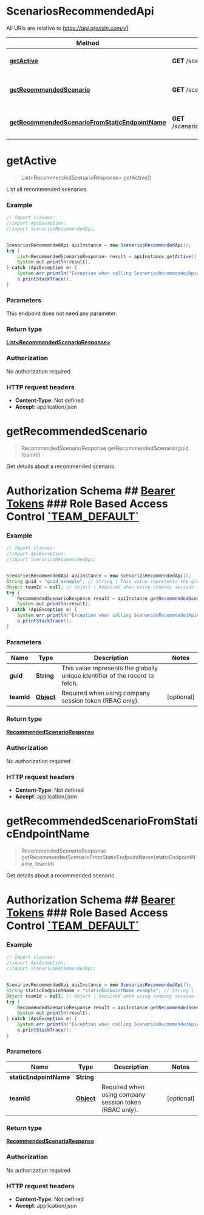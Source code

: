 # ScenariosRecommendedApi

All URIs are relative to *https://api.gremlin.com/v1*

Method | HTTP request | Description
------------- | ------------- | -------------
[**getActive**](ScenariosRecommendedApi.md#getActive) | **GET** /scenarios/recommended | List all recommended scenarios.
[**getRecommendedScenario**](ScenariosRecommendedApi.md#getRecommendedScenario) | **GET** /scenarios/recommended/{guid} | Get details about a recommended scenario.
[**getRecommendedScenarioFromStaticEndpointName**](ScenariosRecommendedApi.md#getRecommendedScenarioFromStaticEndpointName) | **GET** /scenarios/recommended/static/{staticEndpointName} | Get details about a recommended scenario.


<a name="getActive"></a>
# **getActive**
> List&lt;RecommendedScenarioResponse&gt; getActive()

List all recommended scenarios.



### Example
```java
// Import classes:
//import ApiException;
//import ScenariosRecommendedApi;


ScenariosRecommendedApi apiInstance = new ScenariosRecommendedApi();
try {
    List<RecommendedScenarioResponse> result = apiInstance.getActive();
    System.out.println(result);
} catch (ApiException e) {
    System.err.println("Exception when calling ScenariosRecommendedApi#getActive");
    e.printStackTrace();
}
```

### Parameters
This endpoint does not need any parameter.

### Return type

[**List&lt;RecommendedScenarioResponse&gt;**](RecommendedScenarioResponse.md)

### Authorization

No authorization required

### HTTP request headers

 - **Content-Type**: Not defined
 - **Accept**: application/json

<a name="getRecommendedScenario"></a>
# **getRecommendedScenario**
> RecommendedScenarioResponse getRecommendedScenario(guid, teamId)

Get details about a recommended scenario.

# Authorization Schema ## [__Bearer Tokens__](https://www.gremlin.com/docs/api-reference/examples/#authentication-and-access-tokens) ### Role Based Access Control [&#x60;TEAM_DEFAULT&#x60;](https://www.gremlin.com/docs/user-management/access-control/#privileges) 

### Example
```java
// Import classes:
//import ApiException;
//import ScenariosRecommendedApi;


ScenariosRecommendedApi apiInstance = new ScenariosRecommendedApi();
String guid = "guid_example"; // String | This value represents the globally unique identifier of the record to fetch.
Object teamId = null; // Object | Required when using company session token (RBAC only).
try {
    RecommendedScenarioResponse result = apiInstance.getRecommendedScenario(guid, teamId);
    System.out.println(result);
} catch (ApiException e) {
    System.err.println("Exception when calling ScenariosRecommendedApi#getRecommendedScenario");
    e.printStackTrace();
}
```

### Parameters

Name | Type | Description  | Notes
------------- | ------------- | ------------- | -------------
 **guid** | **String**| This value represents the globally unique identifier of the record to fetch. |
 **teamId** | [**Object**](.md)| Required when using company session token (RBAC only). | [optional]

### Return type

[**RecommendedScenarioResponse**](RecommendedScenarioResponse.md)

### Authorization

No authorization required

### HTTP request headers

 - **Content-Type**: Not defined
 - **Accept**: application/json

<a name="getRecommendedScenarioFromStaticEndpointName"></a>
# **getRecommendedScenarioFromStaticEndpointName**
> RecommendedScenarioResponse getRecommendedScenarioFromStaticEndpointName(staticEndpointName, teamId)

Get details about a recommended scenario.

# Authorization Schema ## [__Bearer Tokens__](https://www.gremlin.com/docs/api-reference/examples/#authentication-and-access-tokens) ### Role Based Access Control [&#x60;TEAM_DEFAULT&#x60;](https://www.gremlin.com/docs/user-management/access-control/#privileges) 

### Example
```java
// Import classes:
//import ApiException;
//import ScenariosRecommendedApi;


ScenariosRecommendedApi apiInstance = new ScenariosRecommendedApi();
String staticEndpointName = "staticEndpointName_example"; // String | 
Object teamId = null; // Object | Required when using company session token (RBAC only).
try {
    RecommendedScenarioResponse result = apiInstance.getRecommendedScenarioFromStaticEndpointName(staticEndpointName, teamId);
    System.out.println(result);
} catch (ApiException e) {
    System.err.println("Exception when calling ScenariosRecommendedApi#getRecommendedScenarioFromStaticEndpointName");
    e.printStackTrace();
}
```

### Parameters

Name | Type | Description  | Notes
------------- | ------------- | ------------- | -------------
 **staticEndpointName** | **String**|  |
 **teamId** | [**Object**](.md)| Required when using company session token (RBAC only). | [optional]

### Return type

[**RecommendedScenarioResponse**](RecommendedScenarioResponse.md)

### Authorization

No authorization required

### HTTP request headers

 - **Content-Type**: Not defined
 - **Accept**: application/json

